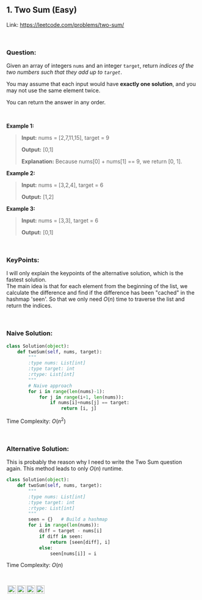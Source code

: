 ## 1. Two Sum (Easy)

Link: https://leetcode.com/problems/two-sum/

<br>

### Question:
Given an array of integers `nums` and an integer `target`, return _indices of the two numbers such that they add up to   `target`_.

You may assume that each input would have **exactly one solution**, and you may not use the same element twice.

You can return the answer in any order.

<br>

**Example 1:**
> **Input:** nums = [2,7,11,15], target = 9
> 
> **Output:** [0,1]
>
> **Explanation:** Because nums[0] + nums[1] == 9, we return [0, 1].

**Example 2:**
> **Input:** nums = [3,2,4], target = 6
> 
> **Output:** [1,2]

**Example 3:**
> **Input:** nums = [3,3], target = 6
> 
> **Output:** [0,1]

<br>


### KeyPoints: 
I will only explain the keypoints of the alternative solution, which is the fastest solution.  
The main idea is that for each element from the beginning of the list, we calculate the difference and find if the difference has been "cached" in the hashmap 'seen'. So that we only need $O(n)$ time to traverse the list and return the indices.

<br>

### Naive Solution:
```python
class Solution(object):
    def twoSum(self, nums, target):
        """
        :type nums: List[int]
        :type target: int
        :rtype: List[int]
        """
        # Naive approach
        for i in range(len(nums)-1):
            for j in range(i+1, len(nums)):
                if nums[i]+nums[j] == target:
                    return [i, j]
```
Time Complexity: $O(n^2)$

<br>

### Alternative Solution:
This is probably the reason why I need to write the Two Sum question again. This method leads to only $O(n)$ runtime.
```python
class Solution(object):
    def twoSum(self, nums, target):
        """
        :type nums: List[int]
        :type target: int
        :rtype: List[int]
        """
        seen = {}   # Build a hashmap
        for i in range(len(nums)):
            diff = target - nums[i]
            if diff in seen:
                return [seen[diff], i]
            else:
                seen[nums[i]] = i
```
Time Complexity: $O(n)$

<br>

<img style="height:22px!important;margin-left:3px;vertical-align:text-bottom;" src="https://mirrors.creativecommons.org/presskit/icons/cc.svg?ref=chooser-v1" alt="CC BY-NC-SA" title="CC BY-NC-SA"><img style="height:22px!important;margin-left:3px;vertical-align:text-bottom;" src="https://mirrors.creativecommons.org/presskit/icons/by.svg?ref=chooser-v1" alt="BY: credit must be given to the creator" title="BY: credit must be given to the creator"><img style="height:22px!important;margin-left:3px;vertical-align:text-bottom;" src="https://mirrors.creativecommons.org/presskit/icons/nc.svg?ref=chooser-v1" alt="NC: Only noncommercial uses of the work are permitted" title="NC: Only noncommercial uses of the work are permitted"><img style="height:22px!important;margin-left:3px;vertical-align:text-bottom;" src="https://mirrors.creativecommons.org/presskit/icons/sa.svg?ref=chooser-v1" alt="SA: Adaptations must be shared under the same terms" title="SA: Adaptations must be shared under the same terms">